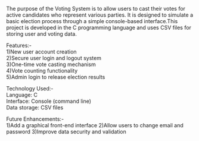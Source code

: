 The purpose of the Voting System is to allow users to cast their votes for active candidates who represent various parties. It is designed to simulate a basic election process through a simple console-based interface.This project is developed in the C programming language and uses CSV files for storing user and voting data.

Features:-        
    1)New user account creation   
    2)Secure user login and logout system       
    3)One-time vote casting mechanism       
    4)Vote counting functionality       
    5)Admin login to release election results     

Technology Used:-    
Language: C    
Interface: Console (command line)   
Data storage: CSV files   

Future Enhancements:-       
    1)Add a graphical front-end interface
    2)Allow users to change email and password
    3)Improve data security and validation
